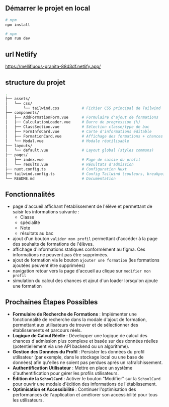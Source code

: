 ## Démarrer le projet en local

```bash
# npm
npm install

# npm
npm run dev
```

## url Netlify

https://mellifluous-granita-88d3df.netlify.app/

## structure du projet

```bash
.
├── assets/
│   └── css/
│       └── tailwind.css          # Fichier CSS principal de Tailwind
├── components/
│   ├── AddFormationForm.vue      # Formulaire d'ajout de formations
│   ├── CalculationLoader.vue     # Barre de progression (%)
│   ├── ClassSection.vue          # Sélection classe/type de bac
│   ├── FormInfoCard.vue          # Carte d'informations éditable
│   ├── FormationCard.vue         # Affichage des formations + chances d'admission
│   └── Modal.vue                 # Modale réutilisable
├── layouts/
│   └── default.vue               # Layout global (styles communs)
├── pages/
│   ├── index.vue                 # Page de saisie du profil
│   └── results.vue               # Résultats d'admission
├── nuxt.config.ts                # Configuration Nuxt
├── tailwind.config.ts            # Config Tailwind (couleurs, breakpoints)
└── README.md                     # Documentation
```

## Fonctionnalités

- page d'accueil affichant l'etablissement de l'élève et permettant de saisir les informations suivante :
  - Classe
  - spécialité
  - Note
  - résultats au bac
- ajout d'un bouton `valider mon profil` permettant d'accéder à la page des souhaits de formations de l'élèves.
- affichage d'informations statiques conformément au figma. Ces informations ne peuvent pas être supprimées.
- ajout de formation via le bouton `ajouter une formation` (les formations ajoutées peuvent être supprimées)
- navigation retour vers la page d'accueil au clique sur `modifier mon profil`
- simulation du calcul des chances et ajout d'un loader lorsqu'on ajoute une formation

## Prochaines Étapes Possibles

- **Formulaire de Recherche de Formations** : Implémenter une fonctionnalité de recherche dans la modale d'ajout de formation, permettant aux utilisateurs de trouver et de sélectionner des établissements et parcours réels.
- **Logique de Calcul Réelle** : Développer une logique de calcul des chances d'admission plus complexe et basée sur des données réelles (potentiellement via une API backend ou un algorithme).
- **Gestion des Données du Profil** : Persister les données du profil utilisateur (par exemple, dans le stockage local ou une base de données) afin qu'elles ne soient pas perdues après un rafraîchissement.
- **Authentification Utilisateur** : Mettre en place un système d'authentification pour gérer les profils utilisateurs.
- **Édition de la `SchoolCard`** : Activer le bouton "Modifier" sur la `SchoolCard` pour ouvrir une modale d'édition des informations de l'établissement.
- **Optimisation et Accessibilité** : Continuer l'optimisation des performances de l'application et améliorer son accessibilité pour tous les utilisateurs.
